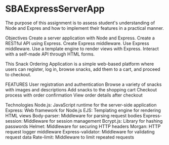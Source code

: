 # SBAExpressServerApp
The purpose of this assignment is to assess student's understanding of Node and Expres and how to implement their features in a practical manner.

Objectives
Create a server application with Node and Express.
Create a RESTful API using Express.
Create Express middleware.
Use Express middleware.
Use a template engine to render views with Express.
Interact with a self-made API through HTML forms.


This Snack Ordering Application is a simple web-based platform where users can register, log in, browse snacks, add them to a cart, and proceed to checkout.

FEATURES
User registration and authentication
Browse a variety of snacks with images and descriptions
Add snacks to the shopping cart
Checkout process with order confirmation
View order details after checkout


Technologies
Node.js: JavaScript runtime for the server-side application
Express: Web framework for Node.js
EJS: Templating engine for rendering HTML views
Body-parser: Middleware for parsing request bodies
Express-session: Middleware for session management
Bcrypt.js: Library for hashing passwords
Helmet: Middleware for securing HTTP headers
Morgan: HTTP request logger middleware
Express-validator: Middleware for validating request data
Rate-limit: Middleware to limit repeated requests 

